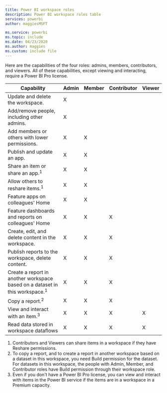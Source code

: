 ```yaml
---
title: Power BI workspace roles
description: Power BI workspace roles table
services: powerbi
author: maggiesMSFT

ms.service: powerbi
ms.topic: include
ms.date: 04/23/2020
ms.author: maggies
ms.custom: include file
---
```


Here are the capabilities of the four roles: admins, members, contributors, and viewers. All of these capabilities, except viewing and interacting, require a Power BI Pro license.

|Capability   | Admin  | Member  | Contributor  | Viewer |
|---|---|---|---|---|
| Update and delete the workspace.  | X  |   |   |   | 
| Add/remove people, including other admins.  | X  |   |   |   |
| Add members or others with lower permissions.  |  X | X  |   |   |
| Publish and update an app. |  X | X  |   |   |
| Share an item or share an app.<sup>1</sup> |  X | X  |   |   |
| Allow others to reshare items.<sup>1</sup> |  X | X  |   |   |
| Feature apps on colleagues' Home |  X | X  |   |   |
| Feature dashboards and reports on colleagues' Home |  X | X  | X |   |
| Create, edit, and delete content in the workspace.  |  X | X  | X  |   |
| Publish reports to the workspace, delete content.  |  X | X  | X  |   |
| Create a report in another workspace based on a dataset in this workspace.<sup>1</sup> |  X | X  | X  |   |
| Copy a report.<sup>2</sup> | X | X | X |  |
| View and interact with an item.<sup>3</sup> |  X | X  | X  | X  |
| Read data stored in workspace dataflows | X | X | X | X |

1. Contributors and Viewers can share items in a workspace if they have Reshare permissions.
2. To copy a report, and to create a report in another workspace based on a dataset in this workspace, you need Build permission for the dataset. For datasets in this workspace, the people with Admin, Member, and Contributor roles have Build permission through their workspace role.
3. Even if you don't have a Power BI Pro license, you can view and interact with items in the Power BI service if the items are in a workspace in a Premium capacity.

